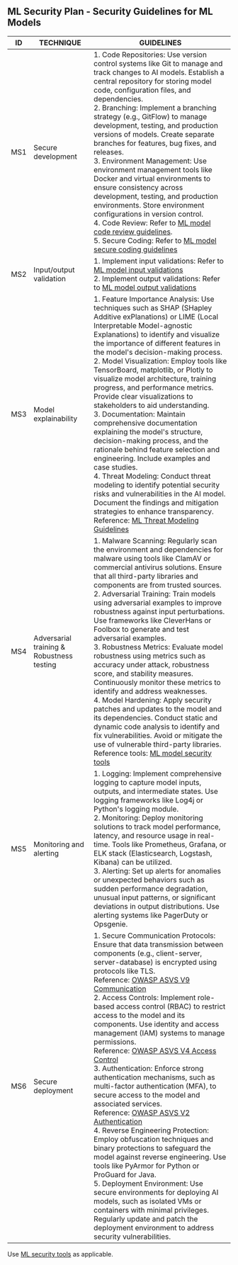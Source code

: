 ## ML Security Plan - Security Guidelines for ML Models

ID | TECHNIQUE | GUIDELINES
--- | --- | ---
MS1 | Secure development | 1. Code Repositories: Use version control systems like Git to manage and track changes to AI models. Establish a central repository for storing model code, configuration files, and dependencies. <br> 2. Branching: Implement a branching strategy (e.g., GitFlow) to manage development, testing, and production versions of models. Create separate branches for features, bug fixes, and releases. <br> 3. Environment Management: Use environment management tools like Docker and virtual environments to ensure consistency across development, testing, and production environments. Store environment configurations in version control. <br> 4. Code Review: Refer to [ML model code review guidelines](../../secure-coding/ml-security-code-review-guidelines.md). <br> 5. Secure Coding: Refer to [ML model secure coding guidelines](../../secure-coding/ml-secure-coding-guidelines.md)
MS2 | Input/output validation | 1. Implement input validations: Refer to [ML model input validations](../../secure-coding/ml-security-input-validations-models.md) <br> 2. Implement output validations: Refer to [ML model output validations](../../secure-coding/ml-security-output-validations-models.md)
MS3 | Model explainability | 1. Feature Importance Analysis: Use techniques such as SHAP (SHapley Additive exPlanations) or LIME (Local Interpretable Model-agnostic Explanations) to identify and visualize the importance of different features in the model's decision-making process. <br> 2. Model Visualization: Employ tools like TensorBoard, matplotlib, or Plotly to visualize model architecture, training progress, and performance metrics. Provide clear visualizations to stakeholders to aid understanding. <br> 3. Documentation: Maintain comprehensive documentation explaining the model's structure, decision-making process, and the rationale behind feature selection and engineering. Include examples and case studies. <br> 4. Threat Modeling: Conduct threat modeling to identify potential security risks and vulnerabilities in the AI model. Document the findings and mitigation strategies to enhance transparency. Reference: [ML Threat Modeling Guidelines](https://learn.microsoft.com/en-us/security/engineering/threat-modeling-aiml)
MS4 | Adversarial training & Robustness testing | 1. Malware Scanning: Regularly scan the environment and dependencies for malware using tools like ClamAV or commercial antivirus solutions. Ensure that all third-party libraries and components are from trusted sources. <br> 2. Adversarial Training: Train models using adversarial examples to improve robustness against input perturbations. Use frameworks like CleverHans or Foolbox to generate and test adversarial examples. <br> 3. Robustness Metrics: Evaluate model robustness using metrics such as accuracy under attack, robustness score, and stability measures. Continuously monitor these metrics to identify and address weaknesses. <br> 4. Model Hardening: Apply security patches and updates to the model and its dependencies. Conduct static and dynamic code analysis to identify and fix vulnerabilities. Avoid or mitigate the use of vulnerable third-party libraries. <br> Reference tools: [ML model security tools](../../tools/ml-security-tools.md)
MS5 | Monitoring and alerting | 1. Logging: Implement comprehensive logging to capture model inputs, outputs, and intermediate states. Use logging frameworks like Log4j or Python's logging module. <br> 2. Monitoring: Deploy monitoring solutions to track model performance, latency, and resource usage in real-time. Tools like Prometheus, Grafana, or ELK stack (Elasticsearch, Logstash, Kibana) can be utilized. <br> 3. Alerting: Set up alerts for anomalies or unexpected behaviors such as sudden performance degradation, unusual input patterns, or significant deviations in output distributions. Use alerting systems like PagerDuty or Opsgenie.
MS6 | Secure deployment | 1. Secure Communication Protocols: Ensure that data transmission between components (e.g., client-server, server-database) is encrypted using protocols like TLS. <br> Reference: [OWASP ASVS V9 Communication](https://github.com/OWASP/ASVS/blob/master/4.0/en/0x17-V9-Communications.md) <br> 2. Access Controls: Implement role-based access control (RBAC) to restrict access to the model and its components. Use identity and access management (IAM) systems to manage permissions. <br> Reference: [OWASP ASVS V4 Access Control](https://github.com/OWASP/ASVS/blob/master/4.0/en/0x12-V4-Access-Control.md) <br> 3. Authentication: Enforce strong authentication mechanisms, such as multi-factor authentication (MFA), to secure access to the model and associated services. <br> Reference: [OWASP ASVS V2 Authentication](https://github.com/OWASP/ASVS/blob/master/4.0/en/0x11-V2-Authentication.md) <br> 4. Reverse Engineering Protection: Employ obfuscation techniques and binary protections to safeguard the model against reverse engineering. Use tools like PyArmor for Python or ProGuard for Java. <br> 5. Deployment Environment: Use secure environments for deploying AI models, such as isolated VMs or containers with minimal privileges. Regularly update and patch the deployment environment to address security vulnerabilities.

Use [ML security tools](../../tools/ml-security-tools.md) as applicable.